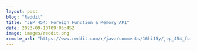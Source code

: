```yaml
---
layout: post
blog: "Reddit"
title: "JEP 454: Foreign Function & Memory API"
date: 2023-09-13T09:05:45Z
image: images/reddit.png
remote_url: "https://www.reddit.com/r/java/comments/16hi15y/jep_454_foreign_function_memory_api/"
---
```

